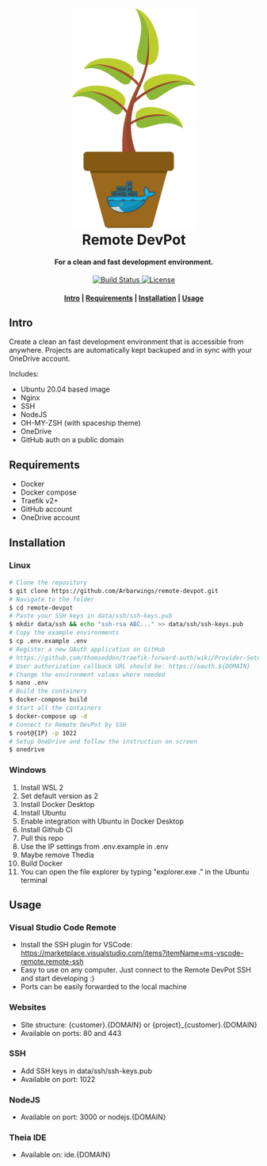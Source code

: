 <h1 align="center">
  <a href="https://github.com/Arbarwings/remote-devpot">
    <img src="https://raw.githubusercontent.com/Arbarwings/remote-devpot/master/.github/logo.svg" alt="Remote DevPot" width="250">
  </a>
  <br>Remote DevPot<br>
</h1>

<h4 align="center">For a clean and fast development environment.</h4>

<p align="center">
  <a href="https://github.com/Arbarwings/remote-devpot/actions">
    <img src="https://img.shields.io/github/workflow/status/Arbarwings/remote-devpot/release?style=flat-square"
      alt="Build Status" />
  </a>
  <a href="https://github.com/Arbarwings/remote-devpot/blob/master/LICENSE">
    <img src="https://img.shields.io/github/license/Arbarwings/remote-devpot?style=flat-square"
      alt="License" />
  </a>
</p>

<div align="center">
  <h4>
    <a href="#intro">Intro</a> |
    <a href="#requirements">Requirements</a> |
    <a href="#installation">Installation</a> |
    <a href="#usage">Usage</a>
  </h4>
</div>

## Intro

Create a clean an fast development environment that is accessible from anywhere. Projects are automatically kept backuped and in sync with your OneDrive account.

Includes:

- Ubuntu 20.04 based image
- Nginx
- SSH
- NodeJS
- OH-MY-ZSH (with spaceship theme)
- OneDrive
- GitHub auth on a public domain

## Requirements

- Docker
- Docker compose
- Traefik v2+
- GitHub account
- OneDrive account

## Installation

### Linux

```sh
# Clone the repository
$ git clone https://github.com/Arbarwings/remote-devpot.git
# Navigate to the folder
$ cd remote-devpot
# Paste your SSH keys in data/ssh/ssh-keys.pub
$ mkdir data/ssh && echo "ssh-rsa ABC..." >> data/ssh/ssh-keys.pub
# Copy the example environments
$ cp .env.example .env
# Register a new OAuth application on GitHub
# https://github.com/thomseddon/traefik-forward-auth/wiki/Provider-Setup#github
# User authorization callback URL should be: https://oauth.${DOMAIN}
# Change the environment values where needed
$ nano .env
# Build the containers
$ docker-compose build
# Start all the containers
$ docker-compose up -d
# Connect to Remote DevPot by SSH
$ root@{IP} -p 1022
# Setup OneDrive and follow the instruction on screen
$ onedrive
```

### Windows

1. Install WSL 2
2. Set default version as 2
3. Install Docker Desktop
4. Install Ubuntu
5. Enable integration with Ubuntu in Docker Desktop
6. Install Github CI
7. Pull this repo
8. Use the IP settings from .env.example in .env
9. Maybe remove Thedia
10. Build Docker
11. You can open the file explorer by typing "explorer.exe ." in the Ubuntu terminal

## Usage

### Visual Studio Code Remote

- Install the SSH plugin for VSCode: https://marketplace.visualstudio.com/items?itemName=ms-vscode-remote.remote-ssh
- Easy to use on any computer. Just connect to the Remote DevPot SSH and start developing :)
- Ports can be easily forwarded to the local machine

### Websites

- Site structure: {customer}.{DOMAIN} or {project}\_{customer}.{DOMAIN}
- Available on ports: 80 and 443

### SSH

- Add SSH keys in data/ssh/ssh-keys.pub
- Available on port: 1022

### NodeJS

- Available on port: 3000 or nodejs.{DOMAIN}

### Theia IDE

- Available on: ide.{DOMAIN}
